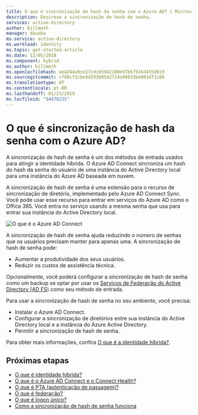 ```yaml
---
title: O que é sincronização de hash da senha com o Azure AD? | Microsoft Docs
description: Descreve a sincronização de hash de senha.
services: active-directory
author: billmath
manager: daveba
ms.service: active-directory
ms.workload: identity
ms.topic: get-started-article
ms.date: 12/05/2018
ms.component: hybrid
ms.author: billmath
ms.openlocfilehash: ae4244a9ce17cdcb5942100e97b67916d455d019
ms.sourcegitcommit: cf88cf2cbe94293b0542714a98833be001471c08
ms.translationtype: HT
ms.contentlocale: pt-BR
ms.lasthandoff: 01/23/2019
ms.locfileid: "54470235"
---
```

# <a name="what-is-password-hash-synchronization-with-azure-ad"></a>O que é sincronização de hash da senha com o Azure AD?
A sincronização de hash de senha é um dos métodos de entrada usados para atingir a identidade híbrida. O Azure AD Connect sincroniza um hash do hash da senha do usuário de uma instância do Active Directory local para uma instância do Azure AD baseada em nuvem.

A sincronização de hash de senha é uma extensão para o recurso de sincronização de diretório, implementado pelo Azure AD Connect Sync. Você pode usar esse recurso para entrar em serviços do Azure AD como o Office 365. Você entra no serviço usando a mesma senha que usa para entrar sua instância do Active Directory local.

![O que é o Azure AD Connect](./media/how-to-connect-password-hash-synchronization/arch1.png)

A sincronização de hash de senha ajuda reduzindo o número de senhas que os usuários precisam manter para apenas uma. A sincronização de hash de senha pode:

* Aumentar a produtividade dos seus usuários.
* Reduzir os custos de assistência técnica.  

Opcionalmente, você poderá configurar a sincronização de hash de senha como um backup se optar por usar os [Serviços de Federação do Active Directory (AD FS)](https://channel9.msdn.com/Series/Azure-Active-Directory-Videos-Demos/Configuring-AD-FS-for-user-sign-in-with-Azure-AD-Connect) como seu método de entrada.

Para usar a sincronização de hash de senha no seu ambiente, você precisa:

* Instalar o Azure AD Connect.  
* Configurar a sincronização de diretórios entre sua instância do Active Directory local e a instância do Azure Active Directory.
* Permitir a sincronização de hash de senha.



Para obter mais informações, confira [O que é a identidade híbrida?](whatis-hybrid-identity.md).




## <a name="next-steps"></a>Próximas etapas

- [O que é identidade híbrida?](whatis-phs.md)
- [O que é o Azure AD Connect e o Connect Health?](whatis-azure-ad-connect.md)
- [O que é PTA (autenticação de passagem)?](how-to-connect-pta.md)
- [O que é federação?](whatis-fed.md)
- [O que é logon único?](how-to-connect-sso.md)
- [Como a sincronização de hash de senha funciona](how-to-connect-password-hash-synchronization.md)